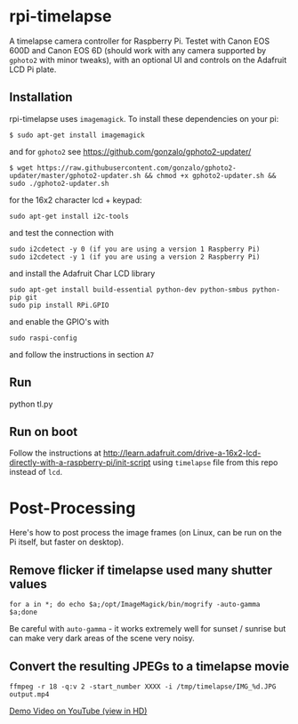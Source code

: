 rpi-timelapse
=============

A timelapse camera controller for Raspberry Pi. Testet with Canon EOS 600D and Canon EOS 6D (should work with any camera supported by `gphoto2` with minor tweaks), with an optional UI and controls on the Adafruit LCD Pi plate.


Installation
------------

rpi-timelapse uses `imagemagick`.  To install these dependencies on your pi:

```
$ sudo apt-get install imagemagick
```

and for `gphoto2` see https://github.com/gonzalo/gphoto2-updater/

```
$ wget https://raw.githubusercontent.com/gonzalo/gphoto2-updater/master/gphoto2-updater.sh && chmod +x gphoto2-updater.sh && sudo ./gphoto2-updater.sh
```

for the 16x2 character lcd + keypad:

```
sudo apt-get install i2c-tools
```

and test the connection with

```
sudo i2cdetect -y 0 (if you are using a version 1 Raspberry Pi)
sudo i2cdetect -y 1 (if you are using a version 2 Raspberry Pi)
```

and install the Adafruit Char LCD library

```
sudo apt-get install build-essential python-dev python-smbus python-pip git
sudo pip install RPi.GPIO
```

and enable the GPIO's with

```
sudo raspi-config
```

and follow the instructions in section `A7`

Run
---

python tl.py

Run on boot
-----------

Follow the instructions at <http://learn.adafruit.com/drive-a-16x2-lcd-directly-with-a-raspberry-pi/init-script> using `timelapse` file from this repo instead of `lcd`.


Post-Processing
===============

Here's how to post process the image frames (on Linux, can be run on the Pi itself, but faster on desktop).

Remove flicker if timelapse used many shutter values
----------------------------------------------------

```
for a in *; do echo $a;/opt/ImageMagick/bin/mogrify -auto-gamma $a;done
```

Be careful with `auto-gamma` - it works extremely well for sunset / sunrise but can make very dark areas of the scene very noisy.

Convert the resulting JPEGs to a timelapse movie
------------------------------------------------

```
ffmpeg -r 18 -q:v 2 -start_number XXXX -i /tmp/timelapse/IMG_%d.JPG output.mp4
```



[Demo Video on YouTube (view in HD)](http://www.youtube.com/watch?v=AZbK4acS5Mc)
